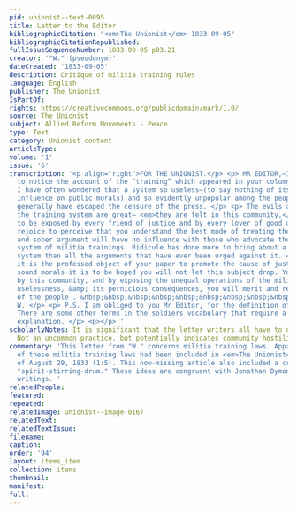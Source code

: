 ```yaml
---
pid: unionist--text-0095
title: Letter to the Editor
bibliographicCitation: "<em>The Unionist</em> 1833-09-05"
bibliographicCitationRepublished: 
fullIssueSequenceNumber: 1833-09-05 p03.21
creator: '"W." (pseudonym)'
dateCreated: '1833-09-05'
description: Critique of militia training rules
language: English
publisher: The Unionist
IsPartOf: 
rights: https://creativecommons.org/publicdomain/mark/1.0/
source: The Unionist
subject: Allied Reform Movements - Peace
type: Text
category: Unionist content
articleType: 
volume: '1'
issue: '6'
transcription: '<p align="right">FOR THE UNIONIST.</p> <p> MR EDITOR,—I was pleased
  to notice the account of the “training” which appeared in your columns of last week.
  I have often wondered that a system so useless—(to say nothing of its pernicious
  influence on public morals) and so evidently unpopular among the people should so
  generally have escaped the censure of the press. </p> <p> The evils attendant on
  the training system are great— <em>they are felt in this community,</em> and ought
  to be exposed by every friend of justice and by every lover of good order in society.—I
  rejoice to perceive that you understand the best mode of treating the subject. Sound
  and sober argument will have no influence with those who advocate the present miserable
  system of militia trainings. Ridicule has done more to bring about a reform in this
  system than all the arguments that have ever been urged against it. </p> <p> As
  it is the professed object of your paper to promote the cause of justice and of
  sound morals it is to be hoped you will not let this subject drop. You will be sustained
  by this community, and by exposing the unequal operations of the militia law, its
  uselessness, &amp; its pernicious consequences, you will merit and receive the thanks
  of the people . &nbsp;&nbsp;&nbsp;&nbsp;&nbsp;&nbsp;&nbsp;&nbsp;&nbsp;&nbsp;&nbsp;&nbsp;&nbsp;&nbsp;&nbsp;&nbsp;&nbsp;&nbsp;&nbsp;&nbsp;&nbsp;&nbsp;
  W. </p> <p> P.S. I am obliged to you Mr Editor, for the definition of the term “spirit-stirring-drum.”
  There are some other terms in the soldiers vocabulary that require a satisfactory
  explanation. </p> <p></p> '
scholarlyNotes: It is significant that the letter writers all have to use pseudonmys.
  Not an uncommon practice, but potentially indicates community hostility.
commentary: 'This letter from "W." concerns militia training laws. Apparently a critique
  of these militia training laws had been included in <em>The Unionist</em> issue
  of August 29, 1833 (1:5). This now-missing article also included a critique of the
  "spirit-stirring-drum." These ideas are congruent with Jonathan Dymond''s anti-war
  writings. '
relatedPeople: 
featured: 
repeated: 
relatedImage: unionist--image-0167
relatedText: 
relatedTextIssue: 
filename: 
caption: 
order: '94'
layout: items_item
collection: items
thumbnail: 
manifest: 
full: 
---
```

